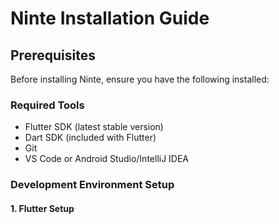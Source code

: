 # Ninte Installation Guide

## Prerequisites

Before installing Ninte, ensure you have the following installed:

### Required Tools
- Flutter SDK (latest stable version)
- Dart SDK (included with Flutter)
- Git
- VS Code or Android Studio/IntelliJ IDEA

### Development Environment Setup

#### 1. Flutter Setup 